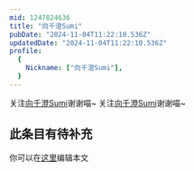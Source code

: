 ```yaml
---
mid: 1247824636
title: "向千澄Sumi"
pubDate: "2024-11-04T11:22:10.536Z"
updatedDate: "2024-11-04T11:22:10.536Z"
profile:
  {
    Nickname: ["向千澄Sumi"],
  }
---
```


关注[向千澄Sumi](https://space.bilibili.com/1247824636)谢谢喵~ 关注[向千澄Sumi](https://space.bilibili.com/1247824636)谢谢喵~

## 此条目有待补充
你可以在[这里](https://github.com/Yuhanawa/VTuber.ICU-Content/edit/master/v/向千澄Sumi/index.md)编辑本文
